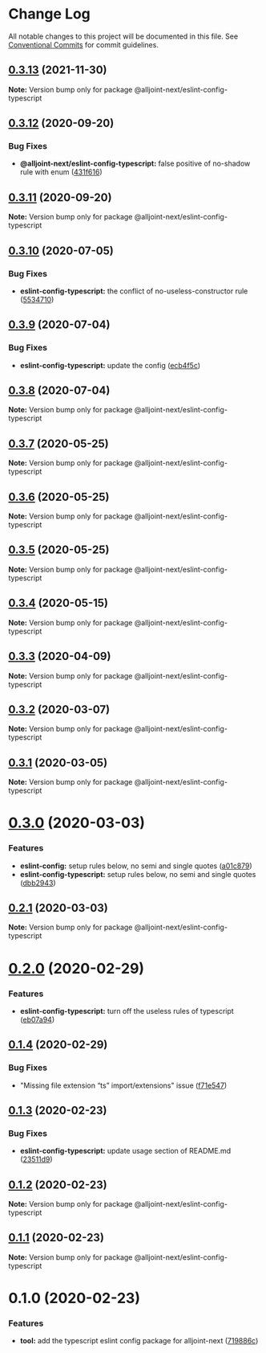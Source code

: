 # Change Log

All notable changes to this project will be documented in this file.
See [Conventional Commits](https://conventionalcommits.org) for commit guidelines.

## [0.3.13](https://github.com/AllJointTW/AllJointNext/compare/@alljoint-next/eslint-config-typescript@0.3.12...@alljoint-next/eslint-config-typescript@0.3.13) (2021-11-30)

**Note:** Version bump only for package @alljoint-next/eslint-config-typescript





## [0.3.12](https://github.com/AllJointTW/AllJointNext/compare/@alljoint-next/eslint-config-typescript@0.3.11...@alljoint-next/eslint-config-typescript@0.3.12) (2020-09-20)


### Bug Fixes

* **@alljoint-next/eslint-config-typescript:** false positive of no-shadow rule with enum ([431f616](https://github.com/AllJointTW/AllJointNext/commit/431f616dbb34d51a6861bebe208b7655947d16eb))





## [0.3.11](https://github.com/AllJointTW/AllJointNext/compare/@alljoint-next/eslint-config-typescript@0.3.10...@alljoint-next/eslint-config-typescript@0.3.11) (2020-09-20)

**Note:** Version bump only for package @alljoint-next/eslint-config-typescript





## [0.3.10](https://github.com/AllJointTW/AllJointNext/compare/@alljoint-next/eslint-config-typescript@0.3.9...@alljoint-next/eslint-config-typescript@0.3.10) (2020-07-05)

### Bug Fixes

- **eslint-config-typescript:** the conflict of no-useless-constructor rule ([5534710](https://github.com/AllJointTW/AllJointNext/commit/5534710156595b234fbaec154b6e1adda8efc18d))

## [0.3.9](https://github.com/AllJointTW/AllJointNext/compare/@alljoint-next/eslint-config-typescript@0.3.8...@alljoint-next/eslint-config-typescript@0.3.9) (2020-07-04)

### Bug Fixes

- **eslint-config-typescript:** update the config ([ecb4f5c](https://github.com/AllJointTW/AllJointNext/commit/ecb4f5c7f0b5d6e8f4a0693bee3ecbe228767f47))

## [0.3.8](https://github.com/AllJointTW/AllJointNext/compare/@alljoint-next/eslint-config-typescript@0.3.7...@alljoint-next/eslint-config-typescript@0.3.8) (2020-07-04)

**Note:** Version bump only for package @alljoint-next/eslint-config-typescript

## [0.3.7](https://github.com/AllJointTW/AllJointNext/compare/@alljoint-next/eslint-config-typescript@0.3.6...@alljoint-next/eslint-config-typescript@0.3.7) (2020-05-25)

**Note:** Version bump only for package @alljoint-next/eslint-config-typescript

## [0.3.6](https://github.com/AllJointTW/AllJointNext/compare/@alljoint-next/eslint-config-typescript@0.3.5...@alljoint-next/eslint-config-typescript@0.3.6) (2020-05-25)

**Note:** Version bump only for package @alljoint-next/eslint-config-typescript

## [0.3.5](https://github.com/AllJointTW/AllJointNext/compare/@alljoint-next/eslint-config-typescript@0.3.4...@alljoint-next/eslint-config-typescript@0.3.5) (2020-05-25)

**Note:** Version bump only for package @alljoint-next/eslint-config-typescript

## [0.3.4](https://github.com/AllJointTW/AllJointNext/compare/@alljoint-next/eslint-config-typescript@0.3.3...@alljoint-next/eslint-config-typescript@0.3.4) (2020-05-15)

**Note:** Version bump only for package @alljoint-next/eslint-config-typescript

## [0.3.3](https://github.com/AllJointTW/AllJointNext/compare/@alljoint-next/eslint-config-typescript@0.3.2...@alljoint-next/eslint-config-typescript@0.3.3) (2020-04-09)

**Note:** Version bump only for package @alljoint-next/eslint-config-typescript

## [0.3.2](https://github.com/AllJointTW/AllJointNext/compare/@alljoint-next/eslint-config-typescript@0.3.1...@alljoint-next/eslint-config-typescript@0.3.2) (2020-03-07)

**Note:** Version bump only for package @alljoint-next/eslint-config-typescript

## [0.3.1](https://github.com/AllJointTW/AllJointNext/compare/@alljoint-next/eslint-config-typescript@0.3.0...@alljoint-next/eslint-config-typescript@0.3.1) (2020-03-05)

**Note:** Version bump only for package @alljoint-next/eslint-config-typescript

# [0.3.0](https://github.com/AllJointTW/AllJointNext/compare/@alljoint-next/eslint-config-typescript@0.2.1...@alljoint-next/eslint-config-typescript@0.3.0) (2020-03-03)

### Features

- **eslint-config:** setup rules below, no semi and single quotes ([a01c879](https://github.com/AllJointTW/AllJointNext/commit/a01c8793680c79b6361dbcde6766cc61cb89cf84))
- **eslint-config-typescript:** setup rules below, no semi and single quotes ([dbb2943](https://github.com/AllJointTW/AllJointNext/commit/dbb2943ab3128e232766cdebd0456e6f3474ae12))

## [0.2.1](https://github.com/AllJointTW/AllJointNext/compare/@alljoint-next/eslint-config-typescript@0.2.0...@alljoint-next/eslint-config-typescript@0.2.1) (2020-03-03)

**Note:** Version bump only for package @alljoint-next/eslint-config-typescript

# [0.2.0](https://github.com/AllJointTW/AllJointNext/compare/@alljoint-next/eslint-config-typescript@0.1.4...@alljoint-next/eslint-config-typescript@0.2.0) (2020-02-29)

### Features

- **eslint-config-typescript:** turn off the useless rules of typescript ([eb07a94](https://github.com/AllJointTW/AllJointNext/commit/eb07a94f3c4ab479038a8d84f7ec1855a16613da))

## [0.1.4](https://github.com/AllJointTW/AllJointNext/compare/@alljoint-next/eslint-config-typescript@0.1.3...@alljoint-next/eslint-config-typescript@0.1.4) (2020-02-29)

### Bug Fixes

- "Missing file extension “ts” import/extensions" issue ([f71e547](https://github.com/AllJointTW/AllJointNext/commit/f71e547a2c63b953b2ed06d9bef61f0aa3961959))

## [0.1.3](https://github.com/AllJointTW/AllJointNext/compare/@alljoint-next/eslint-config-typescript@0.1.2...@alljoint-next/eslint-config-typescript@0.1.3) (2020-02-23)

### Bug Fixes

- **eslint-config-typescript:** update usage section of README.md ([23511d9](https://github.com/AllJointTW/AllJointNext/commit/23511d92b5c4c4f356c58cf7ae8e2b7dc0bbb744))

## [0.1.2](https://github.com/AllJointTW/AllJointNext/compare/@alljoint-next/eslint-config-typescript@0.1.1...@alljoint-next/eslint-config-typescript@0.1.2) (2020-02-23)

**Note:** Version bump only for package @alljoint-next/eslint-config-typescript

## [0.1.1](https://github.com/AllJointTW/AllJointNext/compare/@alljoint-next/eslint-config-typescript@0.1.0...@alljoint-next/eslint-config-typescript@0.1.1) (2020-02-23)

**Note:** Version bump only for package @alljoint-next/eslint-config-typescript

# 0.1.0 (2020-02-23)

### Features

- **tool:** add the typescript eslint config package for alljoint-next ([719886c](https://github.com/AllJointTW/AllJointNext/commit/719886c80fc2a864bac0308a7793d617f53b27bc))
